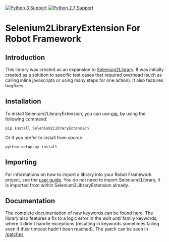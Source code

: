 [![Python 3 Support](https://img.shields.io/badge/Python_3.5-Yes-brightgreen.svg)]() [![Python 2.7 Support](https://img.shields.io/badge/Python_2.7-Yes-brightgreen.svg)]()

# Selenium2LibraryExtension For Robot Framework

## Introduction
This library was created as an expansion to [Selenium2Library](https://github.com/axon-id/Selenium2Library "Selenium2Library on GitHub"). It was initially created as a solution to specific test cases that required overhead (such as calling inline javascripts or using many steps for one action). It also features bugfixes.

## Installation
To install Selenium2LibraryExtension, you can use [pip](https://pip.pypa.io/en/stable/ "Python pip documentation"), by using the following command:
```
pip install Selenium2LibraryExtension
```

Or if you prefer to install from source
```
python setup.py install
```

## Importing
For informations on how to import a library into your Robot Framework project, see the [user guide](http://robotframework.org/robotframework/latest/RobotFrameworkUserGuide.html#using-test-libraries "Robot Framework User Guide"). You do not need to import Selenium2Library, it is imported from within Selenium2LibraryExtension already.

## Documentation
The complete documentation of new keywords can be found [here](https://axon-id.github.io/Selenium2LibraryExtension/ "S2LExt keywords documentation"). The library also features a fix to a logic error in the _wait until_ family keywords, where it didn't handle exceptions (resulting in keywords sometimes failing even if their timeout hadn't been reached). The patch can be seen in [/patches](https://github.com/axon-id/Selenium2LibraryExtension/tree/master/src/Selenium2LibraryExtension/patches "Patches directory")
